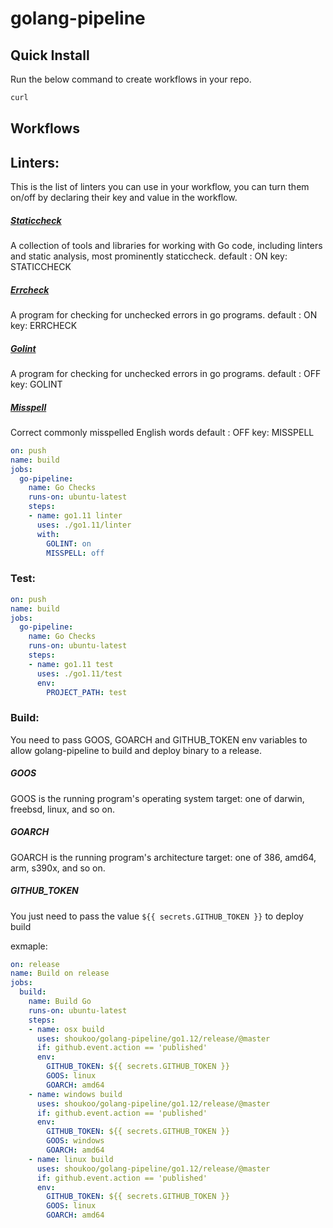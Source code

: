 # golang-pipeline

## Quick Install
Run the below command to create workflows in your repo.
```bash
curl
```

## Workflows
## Linters:
This is the list of linters you can use in your workflow, you can turn them on/off by declaring their key and value in the workflow.
##### [Staticcheck](https://github.com/dominikh/go-tools#installation)
A collection of tools and libraries for working with Go code, including linters and static analysis, most prominently staticcheck.
default : ON
key: STATICCHECK
##### [Errcheck](https://github.com/kisielk/errcheck)
A program for checking for unchecked errors in go programs.
default : ON
key: ERRCHECK
##### [Golint](https://github.com/golang/lint)
A program for checking for unchecked errors in go programs.
default : OFF
key: GOLINT
##### [Misspell](https://github.com/client9/misspell)
Correct commonly misspelled English words
default : OFF
key: MISSPELL

```yaml
on: push
name: build
jobs:
  go-pipeline:
    name: Go Checks
    runs-on: ubuntu-latest
    steps:
    - name: go1.11 linter
      uses: ./go1.11/linter
      with:
        GOLINT: on
        MISSPELL: off
```
### Test:
```yaml
on: push
name: build
jobs:
  go-pipeline:
    name: Go Checks
    runs-on: ubuntu-latest
    steps:
    - name: go1.11 test
      uses: ./go1.11/test
      env:
        PROJECT_PATH: test
```

### Build:
You need to pass GOOS, GOARCH and GITHUB_TOKEN env variables to allow golang-pipeline to build and deploy binary to a release.
##### GOOS
GOOS is the running program's operating system target: one of darwin, freebsd, linux, and so on.
##### GOARCH
GOARCH is the running program's architecture target: one of 386, amd64, arm, s390x, and so on.
##### GITHUB_TOKEN
You just need to pass the value `${{ secrets.GITHUB_TOKEN }}` to deploy build

exmaple:
``` yaml
on: release
name: Build on release
jobs:
  build:
    name: Build Go
    runs-on: ubuntu-latest
    steps:
    - name: osx build
      uses: shoukoo/golang-pipeline/go1.12/release/@master
      if: github.event.action == 'published'
      env:
        GITHUB_TOKEN: ${{ secrets.GITHUB_TOKEN }}
        GOOS: linux
        GOARCH: amd64
    - name: windows build
      uses: shoukoo/golang-pipeline/go1.12/release/@master
      if: github.event.action == 'published'
      env:
        GITHUB_TOKEN: ${{ secrets.GITHUB_TOKEN }}
        GOOS: windows
        GOARCH: amd64
    - name: linux build
      uses: shoukoo/golang-pipeline/go1.12/release/@master
      if: github.event.action == 'published'
      env:
        GITHUB_TOKEN: ${{ secrets.GITHUB_TOKEN }}
        GOOS: linux
        GOARCH: amd64
```
